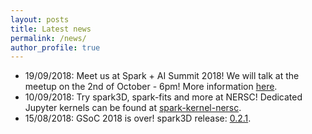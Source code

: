 ```yaml
---
layout: posts
title: Latest news
permalink: /news/
author_profile: true
---
```


- 19/09/2018: Meet us at Spark + AI Summit 2018! We will talk at the meetup on the 2nd of October - 6pm! More information [here](https://databricks.com/sparkaisummit/europe/schedule).
- 10/09/2018: Try spark3D, spark-fits and more at NERSC! Dedicated Jupyter kernels can be found at [spark-kernel-nersc](https://github.com/astrolabsoftware/spark-kernel-nersc).
- 15/08/2018: GSoC 2018 is over! spark3D release: [0.2.1](https://github.com/astrolabsoftware/spark3D/releases/tag/0.2.1).
